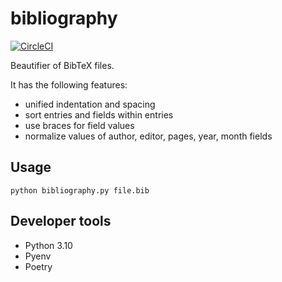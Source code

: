 # bibliography

[![CircleCI](https://circleci.com/gh/DavidPal/bibliography/tree/master.svg?style=svg)](https://circleci.com/gh/DavidPal/bibliography/tree/master)

Beautifier of BibTeX files.

It has the following features:

* unified indentation and spacing
* sort entries and fields within entries
* use braces for field values
* normalize values of author, editor, pages, year, month fields

## Usage
```
python bibliography.py file.bib
```

## Developer tools

* Python 3.10
* Pyenv
* Poetry

